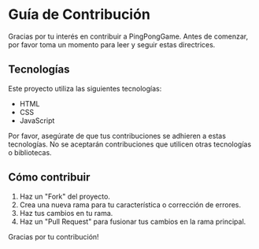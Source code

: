 # Guía de Contribución

Gracias por tu interés en contribuir a PingPongGame. Antes de comenzar, por favor toma un momento para leer y seguir estas directrices.

## Tecnologías

Este proyecto utiliza las siguientes tecnologías:

- HTML
- CSS
- JavaScript

Por favor, asegúrate de que tus contribuciones se adhieren a estas tecnologías. No se aceptarán contribuciones que utilicen otras tecnologías o bibliotecas.

## Cómo contribuir

1. Haz un "Fork" del proyecto.
2. Crea una nueva rama para tu característica o corrección de errores.
3. Haz tus cambios en tu rama.
4. Haz un "Pull Request" para fusionar tus cambios en la rama principal.

Gracias por tu contribución!